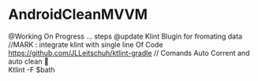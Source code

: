 # AndroidCleanMVVM
@Working On Progress ...
steps
@update Klint Blugin for fromating data 
//MARK : integrate klint with single line Of Code 
https://github.com/JLLeitschuh/ktlint-gradle 
// Comands Auto Corrent and auto clean  🧽  
Ktlint -F $bath 


